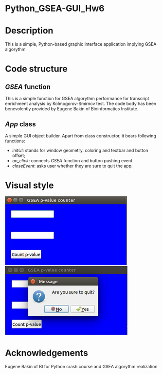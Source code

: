 # Python_GSEA-GUI_Hw6

# Description
This is a simple, Python-based graphic interface application implying GSEA algorythm

# Code structure
## *GSEA* function
This is a simple function for GSEA algorythm performance for transcript enrichment analysis by Kolmogorov-Smirnov test. The code body has been benevolently provided by Eugene Bakin of Bioinformatics Institute.

## *App* class
A simple GUI object builder. Apart from class constructor, it bears following functions:
+ *initUI*: stands for window geometry. coloring and textbar and button offset;
+ *on_click*: connects *GSEA* function and button pushing event
+ *closeEvent*: asks user whether they are sure to quit the app.

# Visual style
![Overview](https://github.com/PreacherCasy/Python_GSEA-GUI_Hw6/blob/master/Overview.png)
![Leaving Pop-Up](https://github.com/PreacherCasy/Python_GSEA-GUI_Hw6/blob/master/Leaving.png)

# Acknowledgements
Eugene Bakin of BI for Python crash course and GSEA algorythm realization
